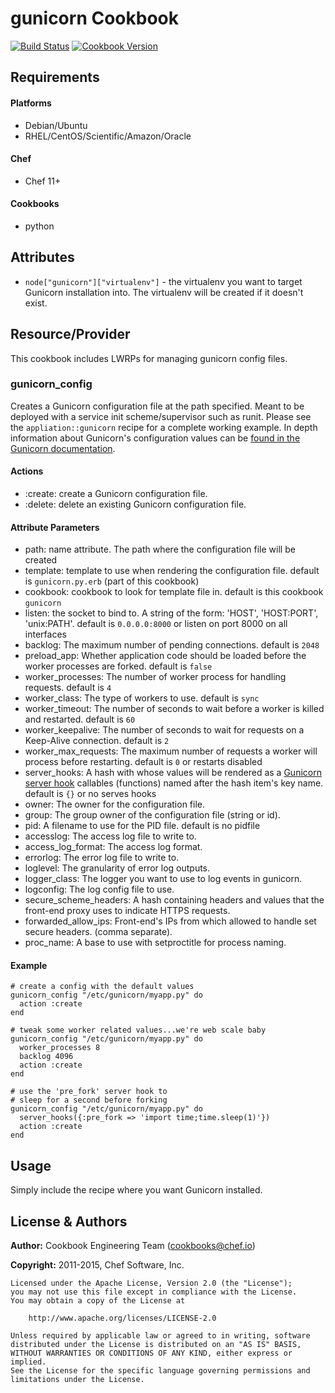 gunicorn Cookbook
=================
[![Build Status](https://travis-ci.org/chef-cookbooks/gunicorn.svg?branch=master)](http://travis-ci.org/chef-cookbooks/gunicorn)
[![Cookbook Version](https://img.shields.io/cookbook/v/gunicorn.svg)](https://supermarket.chef.io/cookbooks/gunicorn)


Requirements
------------
#### Platforms
- Debian/Ubuntu
- RHEL/CentOS/Scientific/Amazon/Oracle

#### Chef
- Chef 11+

#### Cookbooks
- python

Attributes
----------

* `node["gunicorn"]["virtualenv"]` - the virtualenv you want to target Gunicorn installation into.  The virtualenv will be created if it doesn't exist.

Resource/Provider
-----------------

This cookbook includes LWRPs for managing gunicorn config files.

### gunicorn_config

Creates a Gunicorn configuration file at the path specified.  Meant to be deployed with a service init scheme/supervisor such as runit.  Please see the `appliation::gunicorn` recipe for a complete working example. In depth information about Gunicorn's configuration values can be [found in the Gunicorn documentation](http://gunicorn.org/configure.html).

#### Actions

- :create: create a Gunicorn configuration file.
- :delete: delete an existing Gunicorn configuration file.

#### Attribute Parameters

- path: name attribute. The path where the configuration file will be created
- template: template to use when rendering the configuration file. default is `gunicorn.py.erb` (part of this cookbook)
- cookbook: cookbook to look for template file in. default is this cookbook `gunicorn`
- listen: the socket to bind to. A string of the form: 'HOST', 'HOST:PORT', 'unix:PATH'. default is `0.0.0.0:8000` or listen on port 8000 on all interfaces
- backlog: The maximum number of pending connections. default is `2048`
- preload_app: Whether application code should be loaded before the worker processes are forked. default is `false`
- worker_processes: The number of worker process for handling requests. default is `4`
- worker_class: The type of workers to use. default is `sync`
- worker_timeout: The number of seconds to wait before a worker is killed and restarted. default is `60`
- worker_keepalive: The number of seconds to wait for requests on a Keep-Alive connection. default is `2`
- worker_max_requests: The maximum number of requests a worker will process before restarting. default is `0` or restarts disabled
- server_hooks: A hash with whose values will be rendered as a [Gunicorn server hook](http://gunicorn.org/configure.html#server-hooks) callables (functions) named after the hash item's key name. default is `{}` or no serves hooks
- owner: The owner for the configuration file.
- group: The group owner of the configuration file (string or id).
- pid: A filename to use for the PID file. default is no pidfile
- accesslog: The access log file to write to.
- access_log_format: The access log format.
- errorlog: The error log file to write to.
- loglevel: The granularity of error log outputs.
- logger_class: The logger you want to use to log events in gunicorn.
- logconfig: The log config file to use.
- secure_scheme_headers: A hash containing headers and values that the front-end proxy uses to indicate HTTPS requests.
- forwarded_allow_ips: Front-end's IPs from which allowed to handle set secure headers. (comma separate).
- proc_name: A base to use with setproctitle for process naming.


#### Example

    # create a config with the default values
    gunicorn_config "/etc/gunicorn/myapp.py" do
      action :create
    end

    # tweak some worker related values...we're web scale baby
    gunicorn_config "/etc/gunicorn/myapp.py" do
      worker_processes 8
      backlog 4096
      action :create
    end

    # use the 'pre_fork' server hook to
    # sleep for a second before forking
    gunicorn_config "/etc/gunicorn/myapp.py" do
      server_hooks({:pre_fork => 'import time;time.sleep(1)'})
      action :create
    end

Usage
-----

Simply include the recipe where you want Gunicorn installed.


License & Authors
-----------------

**Author:** Cookbook Engineering Team (<cookbooks@chef.io>)

**Copyright:** 2011-2015, Chef Software, Inc.

```
Licensed under the Apache License, Version 2.0 (the "License");
you may not use this file except in compliance with the License.
You may obtain a copy of the License at

    http://www.apache.org/licenses/LICENSE-2.0

Unless required by applicable law or agreed to in writing, software
distributed under the License is distributed on an "AS IS" BASIS,
WITHOUT WARRANTIES OR CONDITIONS OF ANY KIND, either express or implied.
See the License for the specific language governing permissions and
limitations under the License.
```
